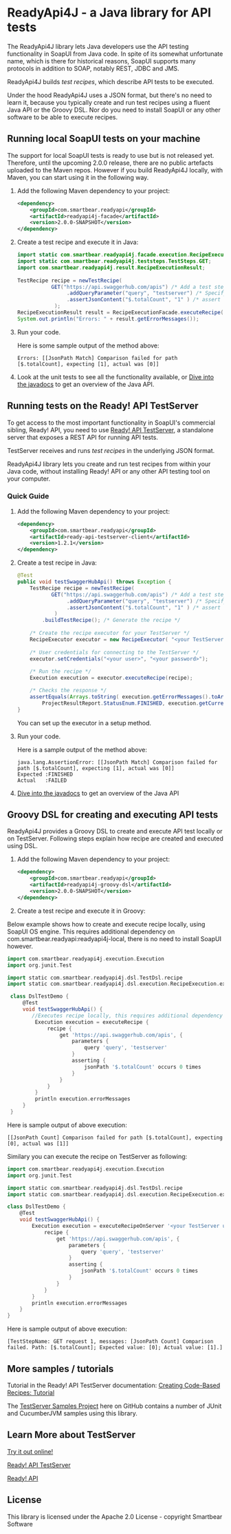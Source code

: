 # ReadyApi4J - a Java library for API tests

The ReadyApi4J library lets Java developers use the API testing functionality in SoapUI from Java code. In spite of its somewhat unfortunate name, which is there for historical reasons, SoapUI supports many protocols in addition to SOAP, notably REST, JDBC and JMS.

ReadyApi4J builds *test recipes*, which describe API tests to be executed.

Under the hood ReadyApi4J uses a JSON format, but there's no need to learn it, because you typically create and run test recipes using a fluent Java API or the Groovy DSL. Nor do you need to install SoapUI or any other software to be able to execute recipes.

## Running local SoapUI tests on your machine

The support for local SoapUI tests is ready to use but is not released yet. Therefore, until the upcoming 2.0.0 release, there are no public artefacts uploaded to the Maven repos. However if you build ReadyApi4J locally, with Maven, you can start using it in the following way.

1. Add the following Maven dependency to your project:
 
	```xml
	<dependency>
		<groupId>com.smartbear.readyapi</groupId>
		<artifactId>readyapi4j-facade</artifactId>
		<version>2.0.0-SNAPSHOT</version>
	</dependency>
	```

2. Create a test recipe and execute it in Java:

	```java
	import static com.smartbear.readyapi4j.facade.execution.RecipeExecutionFacade.executeRecipe;
	import static com.smartbear.readyapi4j.teststeps.TestSteps.GET;
	import com.smartbear.readyapi4j.result.RecipeExecutionResult;
		
	TestRecipe recipe = newTestRecipe(
		       GET("https://api.swaggerhub.com/apis") /* Add a test step (REST Request) */
					.addQueryParameter("query", "testserver") /* Specify request parameters */
					.assertJsonContent("$.totalCount", "1" ) /* assert the contents using JSONPath */
				);
	RecipeExecutionResult result = RecipeExecutionFacade.executeRecipe(recipe);
	System.out.println("Errors: " + result.getErrorMessages());
	```


3. Run your code.

    Here is some sample output of the method above:
    ```
    Errors: [[JsonPath Match] Comparison failed for path [$.totalCount], expecting [1], actual was [0]] 
    ```

4. Look at the unit tests to see all the functionality available, or [Dive into the javadocs](http://smartbear.github.io/readyapi4j/apidocs/) to get an overview of the Java API.

## Running tests on the Ready! API TestServer

To get access to the most important functionality in SoapUI's commercial sibling, Ready! API, you need to use
[Ready! API TestServer](http://readyapi.smartbear.com/testserver/start), a standalone server that exposes a 
REST API for running API tests. 

TestServer receives and runs *test recipes* in the underlying JSON format. 

ReadyApi4J library lets you create and run test recipes from within your Java code, without installing 
Ready! API or any other API testing tool on your computer.

### Quick Guide

1. Add the following Maven dependency to your project:
 
	```xml
	<dependency>
		<groupId>com.smartbear.readyapi</groupId>
		<artifactId>ready-api-testserver-client</artifactId>
		<version>1.2.1</version>
	</dependency>
	```

2. Create a test recipe in Java:

	```java
	@Test
	public void testSwaggerHubApi() throws Exception {
		TestRecipe recipe = newTestRecipe(
		       GET("https://api.swaggerhub.com/apis") /* Add a test step (REST Request) */
					.addQueryParameter("query", "testserver") /* Specify request parameters */
					.assertJsonContent("$.totalCount", "1" ) /* assert the contents using JSONPath */
				)
			.buildTestRecipe(); /* Generate the recipe */
		
		/* Create the recipe executor for your TestServer */
		RecipeExecutor executor = new RecipeExecutor( "<your TestServer hostname>" );
		
		/* User credentials for connecting to the TestServer */
		executor.setCredentials("<your user>", "<your password>");
		
		/* Run the recipe */
		Execution execution = executor.executeRecipe(recipe);
	
		/* Checks the response */
		assertEquals(Arrays.toString( execution.getErrorMessages().toArray()),
		    ProjectResultReport.StatusEnum.FINISHED, execution.getCurrentStatus());
	}
	```
	You can set up the executor in a setup method.


3. Run your code.

    Here is a sample output of the method above:
    
    ```
    java.lang.AssertionError: [[JsonPath Match] Comparison failed for path [$.totalCount], expecting [1], actual was [0]] 
    Expected :FINISHED
    Actual   :FAILED
    ```

4. [Dive into the javadocs](http://smartbear.github.io/readyapi4j/apidocs/) to get an overview of the Java API

## Groovy DSL for creating and executing API tests
ReadyApi4J provides a Groovy DSL to create and execute API test locally or on TestServer. 
Following steps explain how recipe are created and executed using DSL.

1. Add the following Maven dependency to your project:
 
	```xml
	<dependency>
		<groupId>com.smartbear.readyapi</groupId>
		<artifactId>readyapi4j-groovy-dsl</artifactId>
		<version>2.0.0-SNAPSHOT</version>
	</dependency>
	```

2. Create a test recipe and execute it in Groovy:

  Below example shows how to create and execute recipe locally, using SoapUI OS engine. 
  This requires additional dependency on com.smartbear.readyapi:readyapi4j-local, there is no need to install SoapUI however. 
   ```groovy
   import com.smartbear.readyapi4j.execution.Execution
   import org.junit.Test
   
   import static com.smartbear.readyapi4j.dsl.TestDsl.recipe
   import static com.smartbear.readyapi4j.dsl.execution.RecipeExecution.executeRecipe

    class DslTestDemo {
        @Test
        void testSwaggerHubApi() {
           //Executes recipe locally, this requires additional dependency on com.smartbear.readyapi:readyapi4j-local
            Execution execution = executeRecipe {
                recipe {
                    get 'https://api.swaggerhub.com/apis', {
                        parameters {
                            query 'query', 'testserver'
                        }
                        asserting {
                            jsonPath '$.totalCount' occurs 0 times
                        }
                    }
                }
            }
            println execution.errorMessages
        }
    }   
   ```
   Here is sample output of above execution:
   ```
   [[JsonPath Count] Comparison failed for path [$.totalCount], expecting [0], actual was [1]]
   ```
   
   Similary you can execute the recipe on TestServer as following:
   ```groovy
   import com.smartbear.readyapi4j.execution.Execution
   import org.junit.Test
   
   import static com.smartbear.readyapi4j.dsl.TestDsl.recipe
   import static com.smartbear.readyapi4j.dsl.execution.RecipeExecution.executeRecipeOnServer
   
   class DslTestDemo {
       @Test
       void testSwaggerHubApi() {
           Execution execution = executeRecipeOnServer '<your TestServer url, e.g. http://localhost:8080>', '<your user>', '<your password>', {
               recipe {
                   get 'https://api.swaggerhub.com/apis', {
                       parameters {
                           query 'query', 'testserver'
                       }
                       asserting {
                           jsonPath '$.totalCount' occurs 0 times
                       }
                   }
               }
           }
           println execution.errorMessages
       }
   }
   ```
Here is sample output of above execution:
```
[TestStepName: GET request 1, messages: [JsonPath Count] Comparison failed. Path: [$.totalCount]; Expected value: [0]; Actual value: [1].]
```
## More samples / tutorials

Tutorial in the Ready! API TestServer documentation: 
[Creating Code-Based Recipes: Tutorial](http://readyapi.smartbear.com/testserver/tutorials/code_based/start)

The [TestServer Samples Project](https://github.com/SmartBear/ready-api-testserver-samples) here on GitHub contains a 
number of JUnit and CucumberJVM samples using this library.

## Learn More about TestServer

[Try it out online!](http://testserver.readyapi.io)

[Ready! API TestServer](http://readyapi.smartbear.com/testserver/intro/about)

[Ready! API](http://readyapi.smartbear.com/start)

## License

This library is licensed under the Apache 2.0 License - copyright Smartbear Software